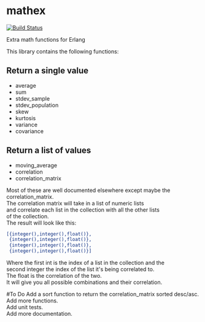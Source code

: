 mathex
======
[![Build Status](https://travis-ci.org/nisbus/mathex.png?branch=master)](https://travis-ci.org/nisbus/mathex) 

Extra math functions for Erlang

This library contains the following functions:

## Return a single value  
  
* average  
* sum  
* stdev_sample  
* stdev_population  
* skew  
* kurtosis  
* variance  
* covariance  

## Return a list of values  
  
* moving_average  
* correlation   
* correlation_matrix 
  
Most of these are well documented elsewhere except maybe the  
correlation_matrix.  
The correlation matrix will take in a list of numeric lists  
and correlate each list in the collection with all the other lists  
of the collection.  
The result will look like this:  
  
```erlang
[{integer(),integer(),float()},
 {integer(),integer(),float()},
 {integer(),integer(),float()},
 {integer(),integer(),float()}]
```
  
Where the first int is the index of a list in the collection and the   
second integer the index of the list it's being correlated to.  
The float is the correlation of the two.  
It will give you all possible combinations and their correlation.  
  
  
#To Do
Add a sort function to return the correlation_matrix sorted desc/asc.  
Add more functions.  
Add unit tests.  
Add more documentation.  